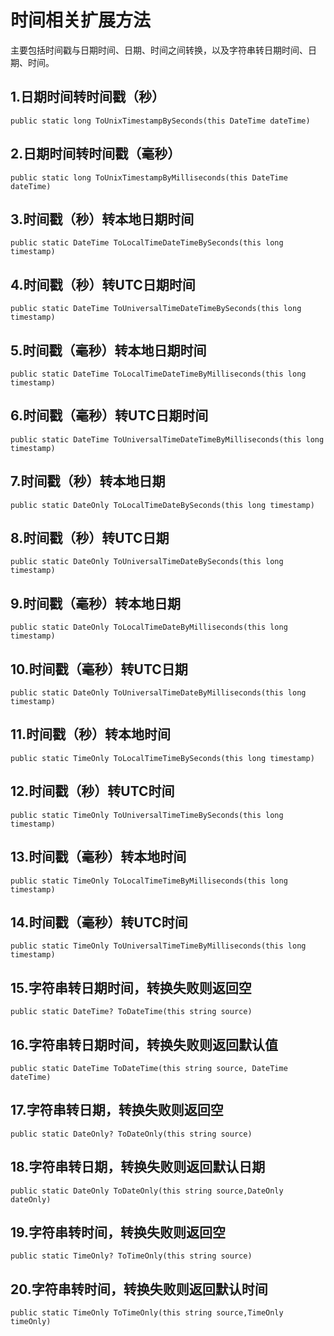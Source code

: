 ﻿# 时间相关扩展方法
主要包括时间戳与日期时间、日期、时间之间转换，以及字符串转日期时间、日期、时间。

## 1.日期时间转时间戳（秒）
```
public static long ToUnixTimestampBySeconds(this DateTime dateTime)
```
## 2.日期时间转时间戳（毫秒）
```
public static long ToUnixTimestampByMilliseconds(this DateTime dateTime)     
```
## 3.时间戳（秒）转本地日期时间
```
public static DateTime ToLocalTimeDateTimeBySeconds(this long timestamp)        
```
## 4.时间戳（秒）转UTC日期时间
```
public static DateTime ToUniversalTimeDateTimeBySeconds(this long timestamp)        
```
## 5.时间戳（毫秒）转本地日期时间
```
public static DateTime ToLocalTimeDateTimeByMilliseconds(this long timestamp)       
```
## 6.时间戳（毫秒）转UTC日期时间
```
public static DateTime ToUniversalTimeDateTimeByMilliseconds(this long timestamp)        
```
## 7.时间戳（秒）转本地日期
```
public static DateOnly ToLocalTimeDateBySeconds(this long timestamp)       
```
## 8.时间戳（秒）转UTC日期
```
public static DateOnly ToUniversalTimeDateBySeconds(this long timestamp)        
```
## 9.时间戳（毫秒）转本地日期
```
public static DateOnly ToLocalTimeDateByMilliseconds(this long timestamp)       
```
## 10.时间戳（毫秒）转UTC日期
```
public static DateOnly ToUniversalTimeDateByMilliseconds(this long timestamp)       
```
## 11.时间戳（秒）转本地时间
```
public static TimeOnly ToLocalTimeTimeBySeconds(this long timestamp)        
```
## 12.时间戳（秒）转UTC时间
```
public static TimeOnly ToUniversalTimeTimeBySeconds(this long timestamp)        
```
## 13.时间戳（毫秒）转本地时间
```
public static TimeOnly ToLocalTimeTimeByMilliseconds(this long timestamp)        
```
## 14.时间戳（毫秒）转UTC时间
```
public static TimeOnly ToUniversalTimeTimeByMilliseconds(this long timestamp)        
```
## 15.字符串转日期时间，转换失败则返回空
```
public static DateTime? ToDateTime(this string source)        
```
## 16.字符串转日期时间，转换失败则返回默认值
```
public static DateTime ToDateTime(this string source, DateTime dateTime)        
```
## 17.字符串转日期，转换失败则返回空
```
public static DateOnly? ToDateOnly(this string source)        
```
## 18.字符串转日期，转换失败则返回默认日期
```
public static DateOnly ToDateOnly(this string source,DateOnly dateOnly)        
```
## 19.字符串转时间，转换失败则返回空
```
public static TimeOnly? ToTimeOnly(this string source)        
```
## 20.字符串转时间，转换失败则返回默认时间
```
public static TimeOnly ToTimeOnly(this string source,TimeOnly timeOnly)
```